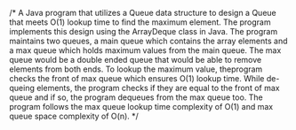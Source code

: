 /* A Java program that utilizes a Queue data structure to design a Queue that meets O(1) lookup time to find the maximum element. The program implements this design using the ArrayDeque class in Java. The program maintains two queues, a main queue which contains the array elements and a max queue which holds maximum values from the main queue. The max queue would be a double ended queue that would be able to remove elements from both ends. To lookup the maximum value, theprogram checks the front of max queue which ensures O(1) lookup time. While de-queing elements, the program checks if they are equal to the front of max queue and if so, the program dequeues from the max queue too. The program follows the max queue lookup time complexity of O(1) and max queue space complexity of O(n).
*/
